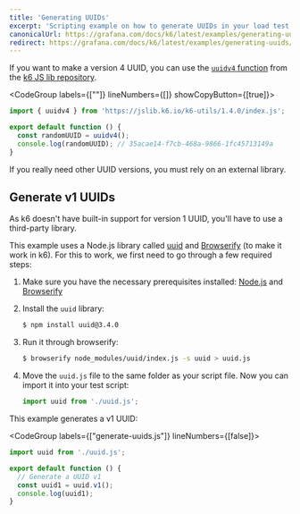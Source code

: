 ```yaml
---
title: 'Generating UUIDs'
excerpt: 'Scripting example on how to generate UUIDs in your load test.'
canonicalUrl: https://grafana.com/docs/k6/latest/examples/generating-uuids/
redirect: https://grafana.com/docs/k6/latest/examples/generating-uuids/
---
```


If you want to make a version 4 UUID,
you can use the [`uuidv4` function](/javascript-api/jslib/utils/uuidv4/) from the [k6 JS lib repository](https://jslib.k6.io/).

<CodeGroup labels={[""]} lineNumbers={[]} showCopyButton={[true]}>

```javascript
import { uuidv4 } from 'https://jslib.k6.io/k6-utils/1.4.0/index.js';

export default function () {
  const randomUUID = uuidv4();
  console.log(randomUUID); // 35acae14-f7cb-468a-9866-1fc45713149a
}
```

</CodeGroup>

If you really need other UUID versions, you must rely on an external library.

## Generate v1 UUIDs

As k6 doesn't have built-in support
for version 1 UUID, you'll have to use a third-party library.

This example uses a Node.js library called [uuid](https://www.npmjs.com/package/uuid)
and [Browserify](http://browserify.org/) (to make it work in k6).
For this to work, we first need to go through a few required steps:

1. Make sure you have the necessary prerequisites installed:
   [Node.js](https://nodejs.org/en/download/) and [Browserify](http://browserify.org/)

2. Install the `uuid` library:
   <CodeGroup labels={[]} lineNumbers={[false]}>

   ```bash
   $ npm install uuid@3.4.0
   ```

   </CodeGroup>

3. Run it through browserify:
   <CodeGroup labels={[]} lineNumbers={[false]}>

   ```bash
   $ browserify node_modules/uuid/index.js -s uuid > uuid.js
   ```

   </CodeGroup>

4. Move the `uuid.js` file to the same folder as your script file. Now you can import
   it into your test script:

   <CodeGroup labels={[]} lineNumbers={[false]}>

   ```javascript
   import uuid from './uuid.js';
   ```

   </CodeGroup>

This example generates a v1 UUID:

<CodeGroup labels={["generate-uuids.js"]} lineNumbers={[false]}>

```javascript
import uuid from './uuid.js';

export default function () {
  // Generate a UUID v1
  const uuid1 = uuid.v1();
  console.log(uuid1);
}
```

</CodeGroup>
